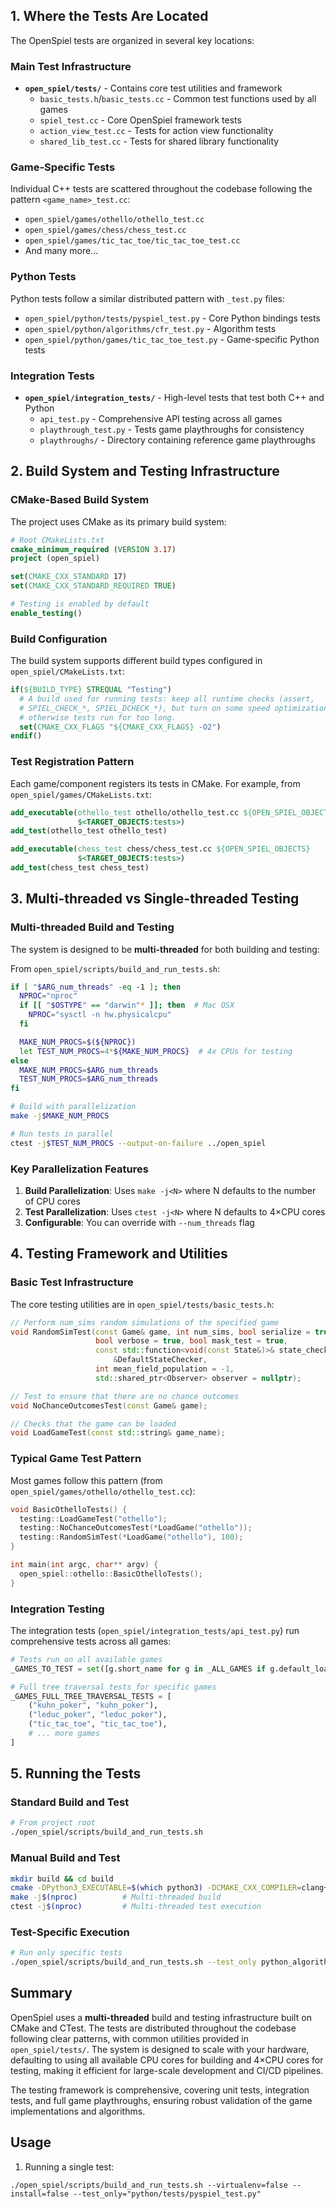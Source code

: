 ## 1. Where the Tests Are Located

The OpenSpiel tests are organized in several key locations:

### **Main Test Infrastructure**
- **`open_spiel/tests/`** - Contains core test utilities and framework
  - `basic_tests.h`/`basic_tests.cc` - Common test functions used by all games
  - `spiel_test.cc` - Core OpenSpiel framework tests
  - `action_view_test.cc` - Tests for action view functionality
  - `shared_lib_test.cc` - Tests for shared library functionality

### **Game-Specific Tests**
Individual C++ tests are scattered throughout the codebase following the pattern `<game_name>_test.cc`:
- `open_spiel/games/othello/othello_test.cc`
- `open_spiel/games/chess/chess_test.cc`  
- `open_spiel/games/tic_tac_toe/tic_tac_toe_test.cc`
- And many more...

### **Python Tests**
Python tests follow a similar distributed pattern with `_test.py` files:
- `open_spiel/python/tests/pyspiel_test.py` - Core Python bindings tests
- `open_spiel/python/algorithms/cfr_test.py` - Algorithm tests
- `open_spiel/python/games/tic_tac_toe_test.py` - Game-specific Python tests

### **Integration Tests**
- **`open_spiel/integration_tests/`** - High-level tests that test both C++ and Python
  - `api_test.py` - Comprehensive API testing across all games
  - `playthrough_test.py` - Tests game playthroughs for consistency
  - `playthroughs/` - Directory containing reference game playthroughs

## 2. Build System and Testing Infrastructure

### **CMake-Based Build System**
The project uses CMake as its primary build system:

```cmake
# Root CMakeLists.txt
cmake_minimum_required (VERSION 3.17)
project (open_spiel)

set(CMAKE_CXX_STANDARD 17)
set(CMAKE_CXX_STANDARD_REQUIRED TRUE)

# Testing is enabled by default
enable_testing()
```

### **Build Configuration**
The build system supports different build types configured in `open_spiel/CMakeLists.txt`:

```cmake
if(${BUILD_TYPE} STREQUAL "Testing")
  # A build used for running tests: keep all runtime checks (assert,
  # SPIEL_CHECK_*, SPIEL_DCHECK_*), but turn on some speed optimizations,
  # otherwise tests run for too long.
  set(CMAKE_CXX_FLAGS "${CMAKE_CXX_FLAGS} -O2")
endif()
```

### **Test Registration Pattern**
Each game/component registers its tests in CMake. For example, from `open_spiel/games/CMakeLists.txt`:

```cmake
add_executable(othello_test othello/othello_test.cc ${OPEN_SPIEL_OBJECTS}
               $<TARGET_OBJECTS:tests>)
add_test(othello_test othello_test)

add_executable(chess_test chess/chess_test.cc ${OPEN_SPIEL_OBJECTS}
               $<TARGET_OBJECTS:tests>)
add_test(chess_test chess_test)
```

## 3. Multi-threaded vs Single-threaded Testing

### **Multi-threaded Build and Testing**
The system is designed to be **multi-threaded** for both building and testing:

From `open_spiel/scripts/build_and_run_tests.sh`:

```bash
if [ "$ARG_num_threads" -eq -1 ]; then
  NPROC="nproc"
  if [[ "$OSTYPE" == "darwin"* ]]; then  # Mac OSX
    NPROC="sysctl -n hw.physicalcpu"
  fi

  MAKE_NUM_PROCS=$(${NPROC})
  let TEST_NUM_PROCS=4*${MAKE_NUM_PROCS}  # 4x CPUs for testing
else
  MAKE_NUM_PROCS=$ARG_num_threads
  TEST_NUM_PROCS=$ARG_num_threads
fi

# Build with parallelization
make -j$MAKE_NUM_PROCS

# Run tests in parallel
ctest -j$TEST_NUM_PROCS --output-on-failure ../open_spiel
```

### **Key Parallelization Features**
1. **Build Parallelization**: Uses `make -j<N>` where N defaults to the number of CPU cores
2. **Test Parallelization**: Uses `ctest -j<N>` where N defaults to 4×CPU cores
3. **Configurable**: You can override with `--num_threads` flag

## 4. Testing Framework and Utilities

### **Basic Test Infrastructure**
The core testing utilities are in `open_spiel/tests/basic_tests.h`:

```cpp
// Perform num_sims random simulations of the specified game
void RandomSimTest(const Game& game, int num_sims, bool serialize = true,
                   bool verbose = true, bool mask_test = true,
                   const std::function<void(const State&)>& state_checker_fn =
                       &DefaultStateChecker,
                   int mean_field_population = -1,
                   std::shared_ptr<Observer> observer = nullptr);

// Test to ensure that there are no chance outcomes
void NoChanceOutcomesTest(const Game& game);

// Checks that the game can be loaded
void LoadGameTest(const std::string& game_name);
```

### **Typical Game Test Pattern**
Most games follow this pattern (from `open_spiel/games/othello/othello_test.cc`):

```cpp
void BasicOthelloTests() {
  testing::LoadGameTest("othello");
  testing::NoChanceOutcomesTest(*LoadGame("othello"));
  testing::RandomSimTest(*LoadGame("othello"), 100);
}

int main(int argc, char** argv) {
  open_spiel::othello::BasicOthelloTests();
}
```

### **Integration Testing**
The integration tests (`open_spiel/integration_tests/api_test.py`) run comprehensive tests across all games:

```python
# Tests run on all available games
_GAMES_TO_TEST = set([g.short_name for g in _ALL_GAMES if g.default_loadable])

# Full tree traversal tests for specific games
_GAMES_FULL_TREE_TRAVERSAL_TESTS = [
    ("kuhn_poker", "kuhn_poker"),
    ("leduc_poker", "leduc_poker"),
    ("tic_tac_toe", "tic_tac_toe"),
    # ... more games
]
```

## 5. Running the Tests

### **Standard Build and Test**
```bash
# From project root
./open_spiel/scripts/build_and_run_tests.sh
```

### **Manual Build and Test**
```bash
mkdir build && cd build
cmake -DPython3_EXECUTABLE=$(which python3) -DCMAKE_CXX_COMPILER=clang++ ../open_spiel
make -j$(nproc)          # Multi-threaded build
ctest -j$(nproc)         # Multi-threaded test execution
```

### **Test-Specific Execution**
```bash
# Run only specific tests
./open_spiel/scripts/build_and_run_tests.sh --test_only python_algorithms
```

## Summary

OpenSpiel uses a **multi-threaded** build and testing infrastructure built on CMake and CTest. The tests are distributed throughout the codebase following clear patterns, with common utilities provided in `open_spiel/tests/`. The system is designed to scale with your hardware, defaulting to using all available CPU cores for building and 4×CPU cores for testing, making it efficient for large-scale development and CI/CD pipelines.

The testing framework is comprehensive, covering unit tests, integration tests, and full game playthroughs, ensuring robust validation of the game implementations and algorithms.

## Usage 

1. Running a single test: 
```
./open_spiel/scripts/build_and_run_tests.sh --virtualenv=false --install=false --test_only="python/tests/pyspiel_test.py"
```